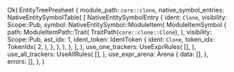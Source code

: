 Ok(
    EntityTreePresheet {
        module_path: `core::clone`,
        native_symbol_entries: NativeEntitySymbolTable(
            [
                NativeEntitySymbolEntry {
                    ident: `Clone`,
                    visibility: Scope::Pub,
                    symbol: NativeEntitySymbol::ModuleItem(
                        ModuleItemSymbol {
                            path: ModuleItemPath::Trait(
                                TraitPath(`core::clone::Clone`),
                            ),
                            visibility: Scope::Pub,
                            ast_idx: 1,
                            ident_token: IdentToken {
                                ident: `Clone`,
                                token_idx: TokenIdx(
                                    2,
                                ),
                            },
                        },
                    ),
                },
            ],
        ),
        use_one_trackers: UseExprRules(
            [],
        ),
        use_all_trackers: UseAllRules(
            [],
        ),
        use_expr_arena: Arena {
            data: [],
        },
        errors: [],
    },
)